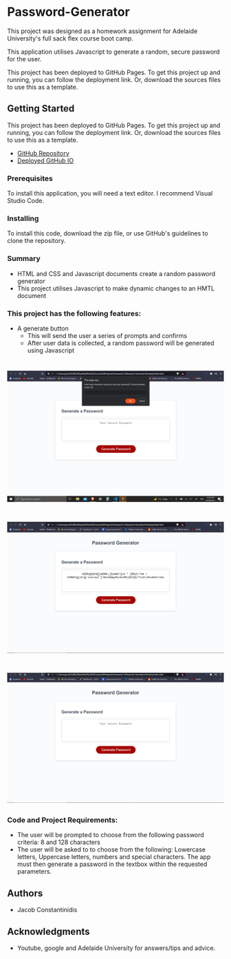 # Password-Generator

This project was designed as a homework assignment for Adelaide University's full sack flex course boot camp.

This application utilises Javascript to generate a random, secure password for the user. 

This project has been deployed to GitHub Pages. To get this project up and running, you can follow the deployment link. Or, download the sources files to use this as a template.

## Getting Started

This project has been deployed to GitHub Pages. To get this project up and running, you can follow the deployment link. Or, download the sources files to use this as a template.

* [GitHub Repository](https://github.com/JCONSTANT112/Password-Generator.git)
* [Deployed GitHub IO](https://jconstant112.github.io/Password-Generator/)

### Prerequisites

To install this application, you will need a text editor. I recommend Visual Studio Code. 

### Installing

To install this code, download the zip file, or use GitHub's guidelines to clone the repository. 

### Summary
* HTML and CSS and Javascript documents create a random password generator 
* This project utilises Javascript to make dynamic changes to an HMTL document



### This project has the following features: 
* A generate button
    * This will send the user a series of prompts and confirms
    * After user data is collected, a random password will be generated using Javascript

# ![Screenshot-1](./Assets/Images/S1.png)
    
# ![Screenshot-2](./Assets/Images/S2.png)
    
# ![Screenshot-3](./Assets/Images/S3.png)

### Code and Project Requirements: 
* The user will be prompted to choose from the following password criteria: 8 and 128 characters
* The user will be asked to to choose from the following:
Lowercase letters, Uppercase letters, numbers and special characters.
The app must then generate a password in the textbox within the requested parameters. 

## Authors

* Jacob Constantinidis

## Acknowledgments

* Youtube, google and Adelaide University for answers/tips and advice.






